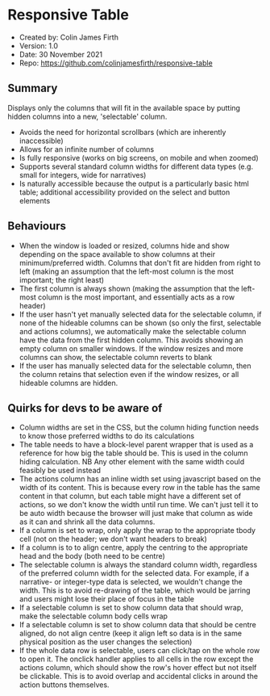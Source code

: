 # Responsive Table

- Created by: Colin James Firth
- Version: 1.0
- Date: 30 November 2021
- Repo: https://github.com/colinjamesfirth/responsive-table


## Summary
Displays only the columns that will fit in the available space by putting hidden columns into a new, 'selectable' column.

- Avoids the need for horizontal scrollbars (which are inherently inaccessible)
- Allows for an infinite number of columns
- Is fully responsive (works on big screens, on mobile and when zoomed)
- Supports several standard column widths for different data types (e.g. small for integers, wide for narratives)
- Is naturally accessible because the output is a particularly basic html table; additional accessibility provided on the select and button elements

## Behaviours
- When the window is loaded or resized, columns hide and show depending on the space available to show columns at their minimum/preferred width. Columns that don't fit are hidden from right to left (making an assumption that the left-most column is the most important; the right least)
- The first column is always shown (making the assumption that the left-most column is the most important, and essentially acts as a row header)
- If the user hasn't yet manually selected data for the selectable column, if none of the hideable columns can be shown (so only the first, selectable and actions columns), we automatically make the selectable column have the data from the first hidden column. This avoids showing an empty column on smaller windows. If the window resizes and more columns can show, the selectable column reverts to blank
- If the user has manually selected data for the selectable column, then the column retains that selection even if the window resizes, or all hideable columns are hidden.

## Quirks for devs to be aware of
- Column widths are set in the CSS, but the column hiding function needs to know those preferred widths to do its calculations
- The table needs to have a block-level parent wrapper that is used as a reference for how big the table should be. This is used in the column hiding calculation. NB Any other element with the same width could feasibly be used instead
- The actions column has an inline width set using javascript based on the width of its content. This is because every row in the table has the same content in that column, but each table might have a different set of actions, so we don't know the width until run time. We can't just tell it to be auto width because the browser will just make that column as wide as it can and shrink all the data columns.
- If a column is set to wrap, only apply the wrap to the appropriate tbody cell (not on the header; we don't want headers to break)
- If a column is to to align centre, apply the centring to the appropriate head and the body (both need to be centre)
- The selectable column is always the standard column width, regardless of the preferred column width for the selected data. For example, if a narrative- or integer-type data is selected, we wouldn't change the width. This is to avoid re-drawing of the table, which would be jarring and users might lose their place of focus in the table
- If a selectable column is set to show column data that should wrap, make the selectable column body cells wrap
- If a selectable column is set to show column data that should be centre aligned, do not align centre (keep it align left so data is in the same physical position as the user changes the selection)
- If the whole data row is selectable, users can click/tap on the whole row to open it. The onclick handler applies to all cells in the row except the actions column, which should show the row's hover effect but not itself be clickable. This is to avoid overlap and accidental clicks in around the action buttons themselves.